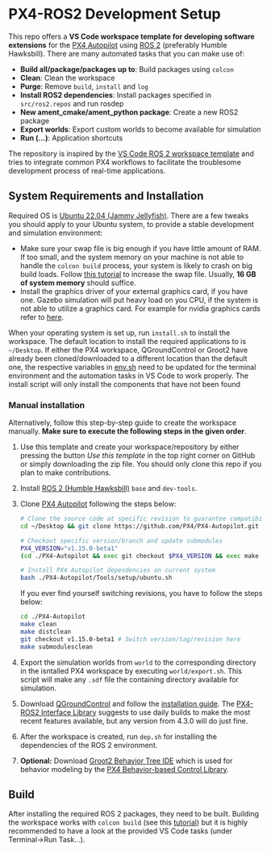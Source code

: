 # PX4-ROS2 Development Setup

This repo offers a **VS Code workspace template for developing software extensions** for the [PX4 Autopilot](https://px4.io/) using [ROS 2](https://docs.ros.org/en/humble/) (preferably Humble Hawksbill). There are many automated tasks that you can make use of:
- **Build all/package/packages up to**: Build packages using `colcon`
- **Clean**: Clean the workspace
- **Purge**: Remove `build`, `install` and `log`
- **Install ROS2 dependencies**: Install packages specified in `src/ros2.repos` and run rosdep
- **New ament_cmake/ament_python package**: Create a new ROS2 package
- **Export worlds**: Export custom worlds to become available for simulation
- **Run (...)**: Application shortcuts

The repository is inspired by the [VS Code ROS 2 workspace template](https://github.com/athackst/vscode_ros2_workspace) and tries to integrate common PX4 workflows to facilitate the troublesome development process of real-time applications.

## System Requirements and Installation

Required OS is [Ubuntu 22.04 (Jammy Jellyfish)](https://www.releases.ubuntu.com/22.04/). There are a few tweaks you should apply to your Ubuntu system, to provide a stable development and simulation environment:

- Make sure your swap file is big enough if you have little amount of RAM. If too small, and the system memory on your machine is not able to handle the `colcon build` process, your system is likely to crash on big build loads. Follow [this tutorial](https://askubuntu.com/questions/178712/how-to-increase-swap-space) to increase the swap file. Usually, **16 GB of system memory** should suffice.
- Install the graphics driver of your external graphics card, if you have one. Gazebo simulation will put heavy load on you CPU, if the system is not able to utilize a graphics card. For example for nvidia graphics cards refer to [here](https://ubuntu.com/server/docs/nvidia-drivers-installation).

When your operating system is set up, run `install.sh` to install the workspace. The default location to install the required applications to is `~/Desktop`. If either the PX4 workspace, QGroundControl or Groot2 have already been cloned/downloaded to a different location than the default one, the respective variables in [env.sh](env.sh) need to be updated for the terminal environment and the automation tasks in VS Code to work properly. The install script will only install the components that have not been found

### Manual installation
Alternatively, follow this step-by-step guide to create the workspace manually. **Make sure to execute the following steps in the given order**.

1. Use this template and create your workspace/repository by either pressing the button *Use this template* in the top right corner on GitHub or simply downloading the zip file. You should only clone this repo if you plan to make contributions.

1. Install [ROS 2 (Humble Hawksbill)](https://docs.ros.org/en/humble/Installation.html) `base` and `dev-tools`.

1. Clone [PX4 Autopilot](https://github.com/PX4/PX4-Autopilot) following the steps below:
   ```sh
   # Clone the source code at specific revision to guarantee compatibility
   cd ~/Desktop && git clone https://github.com/PX4/PX4-Autopilot.git --recursive

   # Checkout specific version/branch and update submodules
   PX4_VERSION="v1.15.0-beta1"
   (cd ./PX4-Autopilot && exec git checkout $PX4_VERSION && exec make submodulesclean)

   # Install PX4 Autopilot dependencies on current system
   bash ./PX4-Autopilot/Tools/setup/ubuntu.sh
   ```

   If you ever find yourself switching revisions, you have to follow the steps below:
   
   ```sh
   cd ./PX4-Autopilot
   make clean
   make distclean
   git checkout v1.15.0-beta1 # Switch version/tag/revision here
   make submodulesclean
   ```

1. Export the simulation worlds from `world` to the corresponding directory in the isntalled PX4 workspace by executing `world/export.sh`. This script will make any `.sdf` file the containing directory available for simulation.

1. Download [QGroundControl](https://github.com/mavlink/qgroundcontrol/releases) and follow the [installation guide](https://docs.qgroundcontrol.com/master/en/qgc-user-guide/getting_started/download_and_install.html#ubuntu). The [PX4-ROS2 Interface Library](https://docs.px4.io/main/en/ros2/px4_ros2_interface_lib.html#px4-ros-2-interface-library) suggests to use daily builds to make the most recent features available, but any version from 4.3.0 will do just fine.

1. After the workspace is created, run `dep.sh` for installing the dependencies of the ROS 2 environment.

1. **Optional:** Download [Groot2 Behavior Tree IDE](https://www.behaviortree.dev/groot) which is used for behavior modeling by the [PX4 Behavior-based Control Library](https://github.com/robin-mueller/px4-behavior).

## Build

After installing the required ROS 2 packages, they need to be built. Building the workspace works with `colcon build` (see this [tutorial](https://docs.ros.org/en/humble/Tutorials/Beginner-Client-Libraries/Colcon-Tutorial.html#build-the-workspace)) but it is highly recommended to have a look at the provided VS Code tasks (under Terminal->Run Task...).
